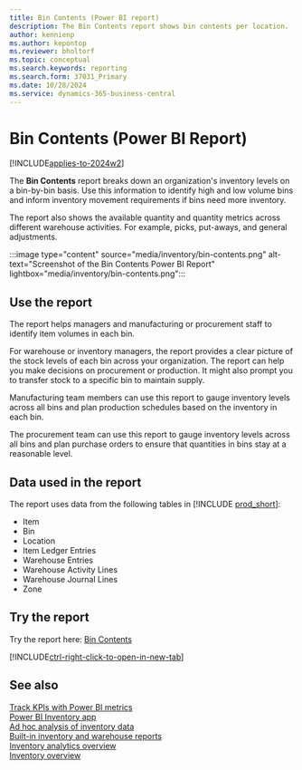 ```yaml
---
title: Bin Contents (Power BI report)
description: The Bin Contents report shows bin contents per location.
author: kennienp
ms.author: kepontop
ms.reviewer: bholtorf
ms.topic: conceptual
ms.search.keywords: reporting
ms.search.form: 37031_Primary
ms.date: 10/28/2024
ms.service: dynamics-365-business-central
---
```


# Bin Contents (Power BI Report)

[!INCLUDE[applies-to-2024w2](includes/applies-to-2024w2.md)]

The **Bin Contents** report breaks down an organization's inventory levels on a bin-by-bin basis. Use this information to identify high and low volume bins and inform inventory movement requirements if bins need more inventory.

The report also shows the available quantity and quantity metrics across different warehouse activities. For example, picks, put-aways, and general adjustments.

:::image type="content" source="media/inventory/bin-contents.png" alt-text="Screenshot of the Bin Contents Power BI Report" lightbox="media/inventory/bin-contents.png":::

## Use the report

The report helps managers and manufacturing or procurement staff to identify item volumes in each bin.

For warehouse or inventory managers, the report provides a clear picture of the stock levels of each bin across your organization. The report can help you make decisions on procurement or production. It might also prompt you to transfer stock to a specific bin to maintain supply.

Manufacturing team members can use this report to gauge inventory levels across all bins and plan production schedules based on the inventory in each bin.

The procurement team can use this report to gauge inventory levels across all bins and plan purchase orders to ensure that quantities in bins stay at a reasonable level.

<!-- ## Key Performance Indicators (KPIs)

The *Bin Contents* report includes the following KPIs:

- [**Quantity in Adjustment Bin**](###)
- [**Available Quantity to Take**](###)
- [**Warehouse Quantity**](####)
- [**Pick Quantity (Base)**](####)
- [**ATO Components Pick Qty.**](####)
- [**Put-Away Quantity (Base)**](####)
- [**Negative Adjmt. Qty. (Base)**](####)
- [**Positive Adjmt. Qty. (Base)**](###)

Click on the link for a KPI to learn more about what it means, how it is calculated, and what data was used in the calculations. 

[!INCLUDE[powerbi-tip-track-kpis](includes/powerbi-tip-track-kpis.md)] -->

## Data used in the report

The report uses data from the following tables in [!INCLUDE [prod_short](includes/prod_short.md)]:

- Item
- Bin
- Location
- Item Ledger Entries
- Warehouse Entries
- Warehouse Activity Lines
- Warehouse Journal Lines
- Zone

## Try the report

Try the report here: [Bin Contents](https://businesscentral.dynamics.com?page=37031)

[!INCLUDE[ctrl-right-click-to-open-in-new-tab](includes/ctrl-right-click-to-open-in-new-tab.md)]

## See also

[Track KPIs with Power BI metrics](track-kpis-with-power-bi-metrics.md)  
[Power BI Inventory app](inventory-powerbi-app.md)  
[Ad hoc analysis of inventory data](ad-hoc-analysis-inventory.md)  
[Built-in inventory and warehouse reports](inventory-WMS-reports.md)  
[Inventory analytics overview](inventory-analytics-overview.md)  
[Inventory overview](inventory-manage-inventory.md)